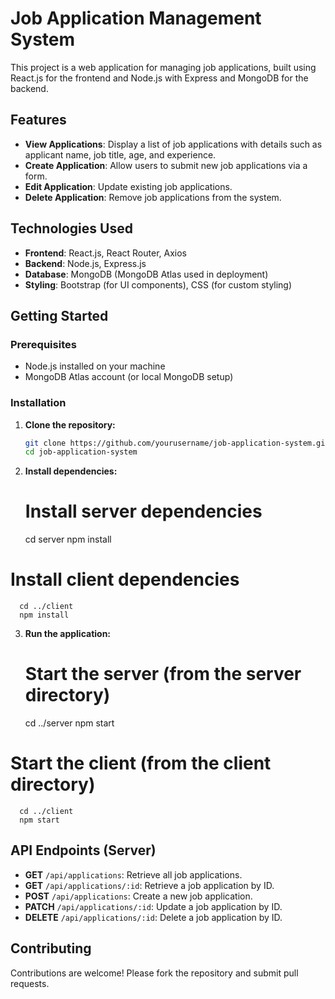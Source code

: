 # Job Application Management System

This project is a web application for managing job applications, built using React.js for the frontend and Node.js with Express and MongoDB for the backend.

## Features

- **View Applications**: Display a list of job applications with details such as applicant name, job title, age, and experience.
- **Create Application**: Allow users to submit new job applications via a form.
- **Edit Application**: Update existing job applications.
- **Delete Application**: Remove job applications from the system.

## Technologies Used

- **Frontend**: React.js, React Router, Axios
- **Backend**: Node.js, Express.js
- **Database**: MongoDB (MongoDB Atlas used in deployment)
- **Styling**: Bootstrap (for UI components), CSS (for custom styling)

## Getting Started

### Prerequisites

- Node.js installed on your machine
- MongoDB Atlas account (or local MongoDB setup)

### Installation

1. **Clone the repository:**

   ```bash
   git clone https://github.com/yourusername/job-application-system.git
   cd job-application-system
2. **Install dependencies:**
   # Install server dependencies
      cd server
      npm install

# Install client dependencies
      cd ../client
      npm install
3. **Run the application:**
   # Start the server (from the server directory)
      cd ../server
      npm start

# Start the client (from the client directory)
      cd ../client
      npm start

## API Endpoints (Server)

- **GET** `/api/applications`: Retrieve all job applications.
- **GET** `/api/applications/:id`: Retrieve a job application by ID.
- **POST** `/api/applications`: Create a new job application.
- **PATCH** `/api/applications/:id`: Update a job application by ID.
- **DELETE** `/api/applications/:id`: Delete a job application by ID.

## Contributing

Contributions are welcome! Please fork the repository and submit pull requests.

